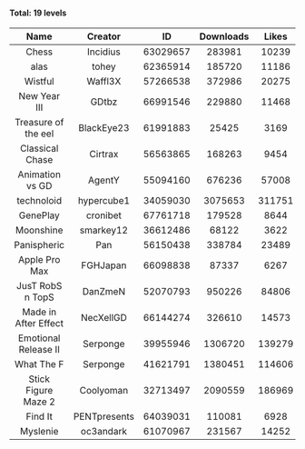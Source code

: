 #### Total: 19 levels

| Name | Creator | ID | Downloads | Likes |
|:---:|:---:|:---:|:---:|:---:|
| Chess | Incidius | 63029657 | 283981 | 10239
| alas | tohey | 62365914 | 185720 | 11186
| Wistful | Waffl3X | 57266538 | 372986 | 20275
| New Year III | GDtbz | 66991546 | 229880 | 11468
| Treasure of the eel | BlackEye23 | 61991883 | 25425 | 3169
| Classical Chase | Cirtrax | 56563865 | 168263 | 9454
| Animation vs GD | AgentY | 55094160 | 676236 | 57008
| technoloid | hypercube1 | 34059030 | 3075653 | 311751
| GenePlay | cronibet | 67761718 | 179528 | 8644
| Moonshine | smarkey12 | 36612486 | 68122 | 3622
| Panispheric | Pan | 56150438 | 338784 | 23489
| Apple Pro Max | FGHJapan | 66098838 | 87337 | 6267
| JusT RobS n TopS | DanZmeN | 52070793 | 950226 | 84806
| Made in After Effect | NecXellGD | 66144274 | 326610 | 14573
| Emotional Release II | Serponge | 39955946 | 1306720 | 139279
| What The F | Serponge | 41621791 | 1380451 | 114606
| Stick Figure Maze 2 | Coolyoman | 32713497 | 2090559 | 186969
| Find It | PENTpresents | 64039031 | 110081 | 6928
| Myslenie | oc3andark | 61070967 | 231567 | 14252
